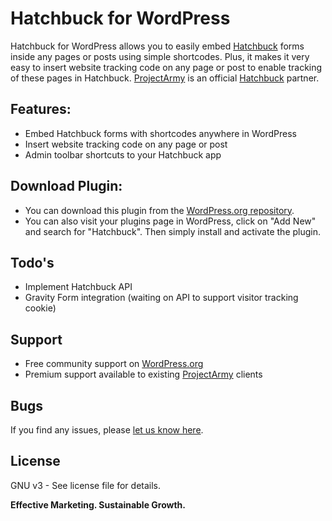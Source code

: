 Hatchbuck for WordPress
======================
Hatchbuck for WordPress allows you to easily embed [Hatchbuck] forms inside any pages or posts using simple shortcodes. Plus, it makes it very easy to insert website tracking code on any page or post to enable tracking of these pages in Hatchbuck. [ProjectArmy] is an official [Hatchbuck] partner.

Features:
----
  - Embed Hatchbuck forms with shortcodes anywhere in WordPress 
  - Insert website tracking code on any page or post
  - Admin toolbar shortcuts to your Hatchbuck app

Download Plugin:
----
  - You can download this plugin from the [WordPress.org repository](https://wordpress.org/plugins/hatchbuck/). 
  - You can also visit your plugins page in WordPress, click on "Add New" and search for "Hatchbuck". Then simply install and activate the plugin.
  
Todo's
----
- Implement Hatchbuck API 
- Gravity Form integration (waiting on API to support visitor tracking cookie)

Support
----
- Free community support on [WordPress.org](https://wordpress.org/support/plugin/hatchbuck)
- Premium support available to existing [ProjectArmy] clients

Bugs
----
If you find any issues, please [let us know here].

License
----
GNU v3 - See license file for details.

**Effective Marketing. Sustainable Growth.**

[ProjectArmy]:https://www.projectarmy.net
[Hatchbuck]:http://www.hatchbuck.com/#_l_1t
[let us know here]:https://github.com/ProjectArmy/Hatchbuck-for-WordPress/issues